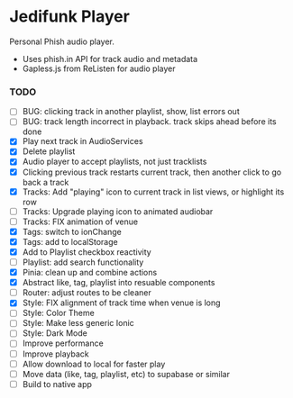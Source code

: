 # Jedifunk Player

Personal Phish audio player.
- Uses phish.in API for track audio and metadata
- Gapless.js from ReListen for audio player

### TODO
- [ ] BUG: clicking track in another playlist, show, list errors out
- [ ] BUG: track length incorrect in playback. track skips ahead before its done
- [x] Play next track in AudioServices
- [x] Delete playlist
- [x] Audio player to accept playlists, not just tracklists
- [x] Clicking previous track restarts current track, then another click to go back a track
- [x] Tracks: Add "playing" icon to current track in list views, or highlight its row
- [ ] Tracks: Upgrade playing icon to animated audiobar
- [ ] Tracks: FIX animation of venue
- [x] Tags: switch to ionChange
- [x] Tags: add to localStorage
- [x] Add to Playlist checkbox reactivity
- [ ] Playlist: add search functionality
- [x] Pinia: clean up and combine actions
- [x] Abstract like, tag, playlist into resuable components
- [ ] Router: adjust routes to be cleaner
- [x] Style: FIX alignment of track time when venue is long
- [ ] Style: Color Theme
- [ ] Style: Make less generic Ionic
- [ ] Style: Dark Mode
- [ ] Improve performance
- [ ] Improve playback
- [ ] Allow download to local for faster play
- [ ] Move data (like, tag, playlist, etc) to supabase or similar
- [ ] Build to native app
